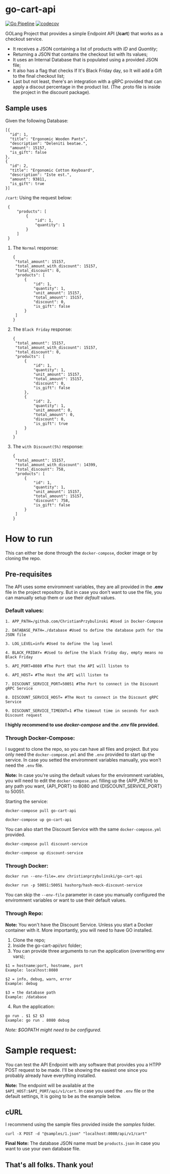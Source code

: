 # go-cart-api

[![Go Pipeline](https://github.com/ChristianPrzybulinski/go-cart-api/actions/workflows/go.yml/badge.svg)](https://github.com/ChristianPrzybulinski/go-cart-api/actions/workflows/go.yml) [![codecov](https://codecov.io/gh/ChristianPrzybulinski/go-cart-api/branch/develop/graph/badge.svg?token=Qkz6YqhTPl)](https://codecov.io/gh/ChristianPrzybulinski/go-cart-api)

GOLang Project that provides a simple Endpoint API (**/cart**) that works as a checkout service. 

- It receives a JSON containing a list of products with *ID* and *Quantity*; 
- Returning a JSON that contains the checkout list with Its values;
- It uses an Internal Database that is populated using a provided JSON file;
- It also has a flag that checks If It's Black Friday day, so It will add a Gift to the final checkout list;
- Last but not least, there's an integration with a gRPC provided that can apply a discout percentage in the product list. (The .proto file is inside the project in the discount package).

## Sample uses

Given the following Database:

```
[{
  "id": 1,
  "title": "Ergonomic Wooden Pants",
  "description": "Deleniti beatae.",
  "amount": 15157,
  "is_gift": false
},
{
  "id": 2,
  "title": "Ergonomic Cotton Keyboard",
  "description": "Iste est.",
  "amount": 93811,
  "is_gift": true
}]
```

`/cart`: Using the request below:

   ```
    {
        "products": [
            {
                "id": 1,
                "quantity": 1
            }
        ]
    }
   ```



1. The `Normal` response: 
   ```
   {
    "total_amount": 15157,
    "total_amount_with_discount": 15157,
    "total_discount": 0,
    "products": [
        {
            "id": 1,
            "quantity": 1,
            "unit_amount": 15157, 
            "total_amount": 15157,
            "discount": 0, 
            "is_gift": false 
        }
    ]
   }
   ```
2. The `Black Friday` response:
   ```
   {
    "total_amount": 15157,
    "total_amount_with_discount": 15157,
    "total_discount": 0,
    "products": [
        {
            "id": 1,
            "quantity": 1,
            "unit_amount": 15157, 
            "total_amount": 15157,
            "discount": 0, 
            "is_gift": false 
        },
        {
            "id": 2,
            "quantity": 1,
            "unit_amount": 0, 
            "total_amount": 0,
            "discount": 0, 
            "is_gift": true 
        }
    ]
   }
   ```
3. The `with Discount(5%)` response:
   ```
   {
    "total_amount": 15157,
    "total_amount_with_discount": 14399,
    "total_discount": 758,
    "products": [
        {
            "id": 1,
            "quantity": 1,
            "unit_amount": 15157, 
            "total_amount": 15157,
            "discount": 758, 
            "is_gift": false 
        }
    ]
   }
   ```

# How to run

This can either be done through the `docker-compose`, docker image or by cloning the repo.

## Pre-requisites
The API uses some enviromnent variables, they are all provided in the **.env** file in the project repository. But in case you don't want to use the file, you can manually setup them or use their *default* values.

### Default values:
```
1. APP_PATH=/github.com/ChristianPrzybulinski #Used in Docker-Compose

2. DATABASE_PATH=./database #Used to define the database path for the JSON file

3. LOG_LEVEL=info #Used to define the log level

4. BLACK_FRIDAY= #Used to define the black friday day, empty means no Black Friday

5. API_PORT=8080 #The Port that the API will listen to

6. API_HOST= #The Host the API will listen to

7. DISCOUNT_SERVICE_PORT=50051 #The Port to connect in the Discount gRPC Service

8. DISCOUNT_SERVICE_HOST= #The Host to connect in the Discount gRPC Service

9. DISCOUNT_SERVICE_TIMEOUT=1 #The timeout time in seconds for each Discount request
```

**I highly recommend to use *docker-compose* and the *.env* file provided.**

### Through Docker-Compose:

I suggest to clone the repo, so you can have all files and project. But you only need the `docker-compose.yml` and the `.env` provided to start up the service. In case you setted the enviromnent variables manually, you won't need the `.env` file.

**Note:** In case you're using the default values for the enviromnent variables, you will need to edit the `docker-compose.yml` filling up the {APP_PATH} to any path you want, {API_PORT} to 8080 and {DISCOUNT_SERVICE_PORT} to 50051.

Starting the service: 

```
docker-compose pull go-cart-api

docker-compose up go-cart-api
```

You can also start the Discount Service with the same `docker-compose.yml` provided.

```
docker-compose pull discount-service

docker-compose up discount-service
```

### Through Docker:

```
docker run --env-file=.env christianprzybulinski/go-cart-api

docker run -p 50051:50051 hashorg/hash-mock-discount-service
```
You can skip the `--env-file` parameter in case you manually configured the enviromnent variables or want to use their default values.

### Through Repo:

**Note:** You won't have the Discount Service. Unless you start a Docker container with it. More importantly, you will need to have GO installed.

1. Clone the repo;
2. Inside the go-cart-api/src folder;
3. You can provide three arguments to run the application (overwriting env vars);
```
$1 = hostname:port, hostname, port
Example: localhost:8080

$2 = info, debug, warn, error
Example: debug

$3 = the database path
Example: /database
```

4. Run the application: 
```
go run . $1 $2 $3
Example: go run . 8080 debug
```

*Note: $GOPATH might need to be configured.*

# Sample request:

You can test the API Endpoint with any software that provides you a HTPP POST request to be made. I'll be showing the easiest one since you probably already have everything installed.

**Note:** The endpoint will be available at the `$API_HOST:$API_PORT/api/v1/cart`. In case you used the `.env` file or the default settings, It is going to be as the example below.

## cURL

I recommend using the sample files provided inside the *samples* folder.

```
curl -X POST -d "@samples/1.json" "localhost:8080/api/v1/cart"
```

**Final Note:** The database JSON name must be `products.json` in case you want to use your own database file.

## That's all folks. Thank you!
